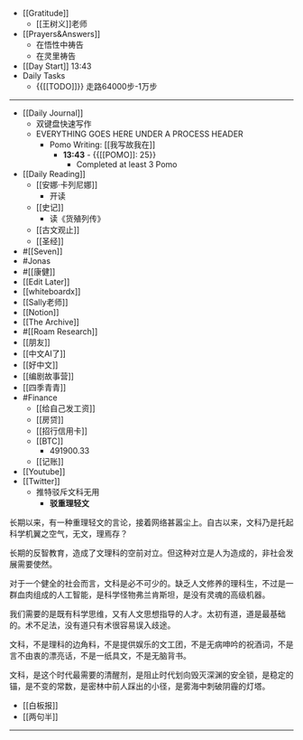 - [[Gratitude]]
    - [[王树义]]老师
- [[Prayers&Answers]]
    - 在悟性中祷告
    - 在灵里祷告
- [[Day Start]] 13:43
- Daily Tasks
    - {{[[TODO]]}} 走路64000步-1万步
- ---
- [[Daily Journal]] 
    - 双键盘快速写作
    - EVERYTHING GOES HERE UNDER A PROCESS HEADER
        - Pomo Writing: [[我写故我在]]
            - **13:43** - {{[[POMO]]: 25}}
                -  Completed at least 3 Pomo
- [[Daily Reading]]
    - [[安娜·卡列尼娜]]
        - 开读
    - [[史记]]
        - 读《货殖列传》
    - [[古文观止]]
    - [[圣经]]
- #[[Seven]]
- #Jonas 
- #[[康健]]
- [[Edit Later]]
- [[whiteboardx]]
- [[Sally老师]]
- [[Notion]]
- [[The Archive]]
- #[[Roam Research]]
- [[朋友]]
- [[中文AI了]]
- [[好中文]]
- [[编剧故事营]]
- [[四季青青]]
- #Finance
    - [[给自己发工资]]
    - [[房贷]]
    - [[招行信用卡]]
    - [[BTC]]
        - 491900.33
    - [[记账]]
- [[Youtube]]
- [[Twitter]]
    - 推特驳斥文科无用
        - **驳重理轻文**

长期以来，有一种重理轻文的言论，接着网络甚嚣尘上。自古以来，文科乃是托起科学机翼之空气，无文，理焉存？

长期的反智教育，造成了文理科的空前对立。但这种对立是人为造成的，非社会发展需要使然。

对于一个健全的社会而言，文科是必不可少的。缺乏人文修养的理科生，不过是一群血肉组成的人工智能，是科学怪物弗兰肯斯坦，是没有灵魂的高级机器。

我们需要的是既有科学思维，又有人文思想指导的人才。太初有道，道是最基础的。术不足法，没有道只有术很容易误入歧途。

文科，不是理科的边角料，不是提供娱乐的文工团，不是无病呻吟的祝酒词，不是言不由衷的漂亮话，不是一纸具文，不是无脑背书。

文科，是这个时代最需要的清醒剂，是阻止时代划向毁灭深渊的安全锁，是稳定的锚，是不变的常数，是密林中前人踩出的小径，是雾海中刺破阴霾的灯塔。
- [[白板报]]
- [[两句半]]
- ---
